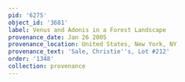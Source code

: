 ```yaml
---
pid: '6275'
object_id: '3681'
label: Venus and Adonis in a Forest Landscape
provenance_date: Jan 26 2005
provenance_location: United States, New York, NY
provenance_text: 'Sale, Christie''s, Lot #212'
order: '1348'
collection: provenance
---
```

